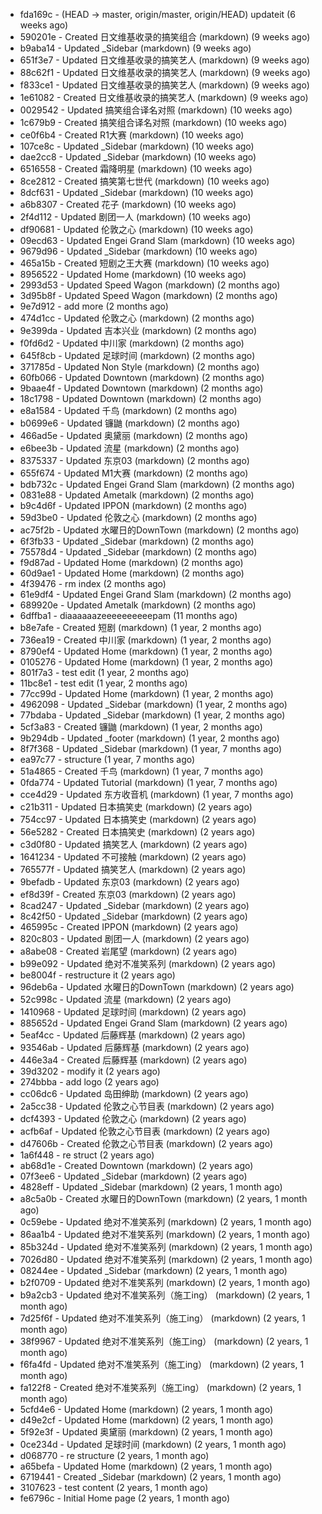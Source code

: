 * fda169c - (HEAD -> master, origin/master, origin/HEAD) updateit (6 weeks ago) <tcgriffith>
* 590201e - Created 日文维基收录的搞笑组合 (markdown) (9 weeks ago) <TC>
* b9aba14 - Updated _Sidebar (markdown) (9 weeks ago) <TC>
* 651f3e7 - Updated 日文维基收录的搞笑艺人 (markdown) (9 weeks ago) <TC>
* 88c62f1 - Updated 日文维基收录的搞笑艺人 (markdown) (9 weeks ago) <TC>
* f833ce1 - Updated 日文维基收录的搞笑艺人 (markdown) (9 weeks ago) <TC>
* 1e61082 - Created 日文维基收录的搞笑艺人 (markdown) (9 weeks ago) <TC>
* 0029542 - Updated 搞笑组合译名对照 (markdown) (10 weeks ago) <TC>
* 1c679b9 - Created 搞笑组合译名对照 (markdown) (10 weeks ago) <TC>
* ce0f6b4 - Created R1大赛 (markdown) (10 weeks ago) <TC>
* 107ce8c - Updated _Sidebar (markdown) (10 weeks ago) <TC>
* dae2cc8 - Updated _Sidebar (markdown) (10 weeks ago) <TC>
* 6516558 - Created 霜降明星 (markdown) (10 weeks ago) <TC>
* 8ce2812 - Created 搞笑第七世代 (markdown) (10 weeks ago) <TC>
* 8dcf631 - Updated _Sidebar (markdown) (10 weeks ago) <TC>
* a6b8307 - Created 花子 (markdown) (10 weeks ago) <TC>
* 2f4d112 - Updated 剧团一人 (markdown) (10 weeks ago) <TC>
* df90681 - Updated 伦敦之心 (markdown) (10 weeks ago) <TC>
* 09ecd63 - Updated Engei Grand Slam (markdown) (10 weeks ago) <TC>
* 9679d96 - Updated _Sidebar (markdown) (10 weeks ago) <TC>
* 465a15b - Created 短剧之王大赛 (markdown) (10 weeks ago) <TC>
* 8956522 - Updated Home (markdown) (10 weeks ago) <TC>
* 2993d53 - Updated Speed Wagon (markdown) (2 months ago) <TC>
* 3d95b8f - Updated Speed Wagon (markdown) (2 months ago) <TC>
* 9e7d912 - add more (2 months ago) <tcgriffith>
* 474d1cc - Updated 伦敦之心 (markdown) (2 months ago) <TC>
* 9e399da - Updated 吉本兴业 (markdown) (2 months ago) <TC>
* f0fd6d2 - Updated 中川家 (markdown) (2 months ago) <TC>
* 645f8cb - Updated 足球时间 (markdown) (2 months ago) <TC>
* 371785d - Updated Non Style (markdown) (2 months ago) <TC>
* 60fb066 - Updated Downtown (markdown) (2 months ago) <TC>
* 9baae4f - Updated Downtown (markdown) (2 months ago) <TC>
* 18c1798 - Updated Downtown (markdown) (2 months ago) <TC>
* e8a1584 - Updated 千鸟 (markdown) (2 months ago) <TC>
* b0699e6 - Updated 镰鼬 (markdown) (2 months ago) <TC>
* 466ad5e - Updated 奥黛丽 (markdown) (2 months ago) <TC>
* e6bee3b - Updated 流星 (markdown) (2 months ago) <TC>
* 8375337 - Updated 东京03 (markdown) (2 months ago) <TC>
* 655f674 - Updated M1大赛 (markdown) (2 months ago) <TC>
* bdb732c - Updated Engei Grand Slam (markdown) (2 months ago) <TC>
* 0831e88 - Updated Ametalk (markdown) (2 months ago) <TC>
* b9c4d6f - Updated IPPON (markdown) (2 months ago) <TC>
* 59d3be0 - Updated 伦敦之心 (markdown) (2 months ago) <TC>
* ac75f2b - Updated 水曜日的DownTown (markdown) (2 months ago) <TC>
* 6f3fb33 - Updated _Sidebar (markdown) (2 months ago) <TC>
* 75578d4 - Updated _Sidebar (markdown) (2 months ago) <TC>
* f9d87ad - Updated Home (markdown) (2 months ago) <TC>
* 60d9ae1 - Updated Home (markdown) (2 months ago) <TC>
* 4f39476 - rm index (2 months ago) <tcgriffith>
* 61e9df4 - Updated Engei Grand Slam (markdown) (2 months ago) <TC>
* 689920e - Updated Ametalk (markdown) (2 months ago) <TC>
* 6dffba1 - diaaaaaazeeeeeeeeeepam (11 months ago) <tcgriffith>
* b8e7afe - Created 短剧 (markdown) (1 year, 2 months ago) <TC>
* 736ea19 - Created 中川家 (markdown) (1 year, 2 months ago) <TC>
* 8790ef4 - Updated Home (markdown) (1 year, 2 months ago) <TC>
* 0105276 - Updated Home (markdown) (1 year, 2 months ago) <TC>
* 801f7a3 - test edit (1 year, 2 months ago) <TC>
* 11bc8e1 - test edit (1 year, 2 months ago) <TC>
* 77cc99d - Updated Home (markdown) (1 year, 2 months ago) <TC>
* 4962098 - Updated _Sidebar (markdown) (1 year, 2 months ago) <TC>
* 77bdaba - Updated _Sidebar (markdown) (1 year, 2 months ago) <TC>
* 5cf3a83 - Created 镰鼬 (markdown) (1 year, 2 months ago) <TC>
* 9b294db - Updated _footer (markdown) (1 year, 2 months ago) <TC>
* 8f7f368 - Updated _Sidebar (markdown) (1 year, 7 months ago) <TC>
* ea97c77 - structure (1 year, 7 months ago) <tcgriffith>
* 51a4865 - Created 千鸟 (markdown) (1 year, 7 months ago) <TC>
* 0fda774 - Updated Tutorial (markdown) (1 year, 7 months ago) <TC>
* cce4d29 - Updated 东方收音机 (markdown) (1 year, 7 months ago) <TC>
* c21b311 - Updated 日本搞笑史 (markdown) (2 years ago) <TC>
* 754cc97 - Updated 日本搞笑史 (markdown) (2 years ago) <TC>
* 56e5282 - Created 日本搞笑史 (markdown) (2 years ago) <TC>
* c3d0f80 - Updated 搞笑艺人 (markdown) (2 years ago) <TC>
* 1641234 - Updated 不可接触 (markdown) (2 years ago) <crossrx>
* 765577f - Updated 搞笑艺人 (markdown) (2 years ago) <TC>
* 9befadb - Updated 东京03 (markdown) (2 years ago) <TC>
* ef8d39f - Created 东京03 (markdown) (2 years ago) <TC>
* 8cad247 - Updated _Sidebar (markdown) (2 years ago) <TC>
* 8c42f50 - Updated _Sidebar (markdown) (2 years ago) <TC>
* 465995c - Created IPPON (markdown) (2 years ago) <TC>
* 820c803 - Updated 剧团一人 (markdown) (2 years ago) <TC>
* a8abe08 - Created 岩尾望 (markdown) (2 years ago) <TC>
* b99e092 - Updated 绝对不准笑系列 (markdown) (2 years ago) <Humi2314>
* be8004f - restructure it (2 years ago) <tcgriffith>
* 96deb6a - Updated 水曜日的DownTown (markdown) (2 years ago) <Humi2314>
* 52c998c - Updated 流星 (markdown) (2 years ago) <tohrusnbs>
* 1410968 - Updated 足球时间 (markdown) (2 years ago) <TC>
* 885652d - Updated Engei Grand Slam (markdown) (2 years ago) <TC>
* 5eaf4cc - Updated 后藤辉基 (markdown) (2 years ago) <TC>
* 93546ab - Updated 后藤辉基 (markdown) (2 years ago) <TC>
* 446e3a4 - Created 后藤辉基 (markdown) (2 years ago) <TC>
* 39d3202 - modify it (2 years ago) <tcgriffith>
* 274bbba - add logo (2 years ago) <tcgriffith>
* cc06dc6 - Updated 岛田绅助 (markdown) (2 years ago) <TC>
* 2a5cc38 - Updated 伦敦之心节目表 (markdown) (2 years ago) <TC>
* dcf4393 - Updated 伦敦之心 (markdown) (2 years ago) <TC>
* acfb6af - Updated 伦敦之心节目表 (markdown) (2 years ago) <TC>
* d47606b - Created 伦敦之心节目表 (markdown) (2 years ago) <TC>
* 1a6f448 - re struct (2 years ago) <tcgriffith>
* ab68d1e - Created Downtown (markdown) (2 years ago) <TC>
* 07f3ee6 - Updated _Sidebar (markdown) (2 years ago) <TC>
* 4828eff - Updated _Sidebar (markdown) (2 years, 1 month ago) <Humi2314>
* a8c5a0b - Created 水曜日的DownTown (markdown) (2 years, 1 month ago) <Humi2314>
* 0c59ebe - Updated 绝对不准笑系列 (markdown) (2 years, 1 month ago) <Humi2314>
* 86aa1b4 - Updated 绝对不准笑系列 (markdown) (2 years, 1 month ago) <Humi2314>
* 85b324d - Updated 绝对不准笑系列 (markdown) (2 years, 1 month ago) <Humi2314>
* 7026d80 - Updated 绝对不准笑系列 (markdown) (2 years, 1 month ago) <Humi2314>
* 08244ee - Updated _Sidebar (markdown) (2 years, 1 month ago) <Humi2314>
* b2f0709 - Updated 绝对不准笑系列 (markdown) (2 years, 1 month ago) <Humi2314>
* b9a2cb3 - Updated 绝对不准笑系列（施工ing） (markdown) (2 years, 1 month ago) <Humi2314>
* 7d25f6f - Updated 绝对不准笑系列（施工ing） (markdown) (2 years, 1 month ago) <Humi2314>
* 38f9967 - Updated 绝对不准笑系列（施工ing） (markdown) (2 years, 1 month ago) <Humi2314>
* f6fa4fd - Updated 绝对不准笑系列（施工ing） (markdown) (2 years, 1 month ago) <Humi2314>
* fa122f8 - Created 绝对不准笑系列（施工ing） (markdown) (2 years, 1 month ago) <Humi2314>
* 5cfd4e6 - Updated Home (markdown) (2 years, 1 month ago) <TC>
* d49e2cf - Updated Home (markdown) (2 years, 1 month ago) <TC>
* 5f92e3f - Updated 奥黛丽 (markdown) (2 years, 1 month ago) <TC>
* 0ce234d - Updated 足球时间 (markdown) (2 years, 1 month ago) <TC>
* d068770 - re structure (2 years, 1 month ago) <tcgriffith>
* a65befa - Updated Home (markdown) (2 years, 1 month ago) <TC>
* 6719441 - Created _Sidebar (markdown) (2 years, 1 month ago) <TC>
* 3107623 - test content (2 years, 1 month ago) <tcgriffith>
* fe6796c - Initial Home page (2 years, 1 month ago) <TC>